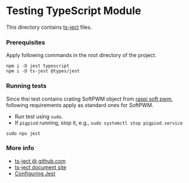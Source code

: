 Testing TypeScript Module
=========================

This directory
contains [ts-ject](https://github.com/kulshekhar/ts-jest) files.

### Prerequisites

Apply following commands in the root directory of the project.
```Shell
npm i -D jest typescript
npm i -D ts-jest @types/jest
```

### Running tests
Since thsi test contains crating SoftPWM object from 
[raspi soft pwm](https://github.com/nebrius/raspi-soft-pwm),
following requirements apply as standard ones for SoftPWM.
- Run test using `sudo`.
- If `pigpiod` running, stop it, e.g., `sudo systemctl stop pigpiod.service`

```Shell
sudo npx jest
```

### More info
- [ts-ject @ github.com](https://github.com/kulshekhar/ts-jest)
- [ts-ject document site](https://kulshekhar.github.io/ts-jest/)
- [Configuring Jest](https://jestjs.io/docs/en/22.x/configuration)
